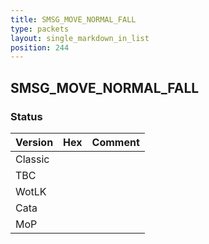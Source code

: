 ```yaml
---
title: SMSG_MOVE_NORMAL_FALL
type: packets
layout: single_markdown_in_list
position: 244
---
```


## SMSG_MOVE_NORMAL_FALL

### Status

Version | Hex | Comment
---------- | ---------- | ---------- 
Classic |  |  
TBC |  |  
WotLK |  |  
Cata |  |  
MoP |  |  